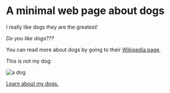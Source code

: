 # A minimal web page about dogs

I really like dogs they are the greatest!

*Do you like dogs???*

You can read more about dogs by going to their [Wikipedia page](https://en.wikipedia.org/wiki/Dog).

This is not my dog:

![a dog](https://upload.wikimedia.org/wikipedia/commons/4/4c/Dog_%28Canis_lupus_familiaris%29_%287%29.jpg)

[Learn about my dogs.](names)
